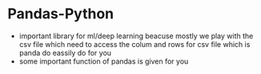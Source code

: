 # Pandas-Python
- important library for ml/deep learning beacuse mostly we play with the csv file which need to access the colum and rows for csv file which is panda do eassily do for you 
- some important function of pandas is given for you
